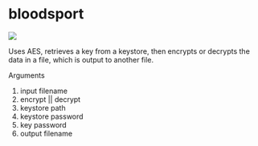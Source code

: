 # bloodsport
<img src="https://televisa.brightspotcdn.com/dims4/default/4819e5d/2147483647/strip/true/crop/1009x429+0+38/resize/1440x612!/quality/90/?url=https%3A%2F%2Ftelevisa.brightspotcdn.com%2Fhttps%3A%2F%2Fi2.esmas.com%2F2016%2F03%2F03%2F845944%2Fcontacto-sangriento.jpg">

Uses AES, retrieves a key from a keystore, then encrypts or decrypts the data in a file, which is output to another file.

Arguments
<ol>
<li>input filename</li>
<li>encrypt || decrypt</li>
<li>keystore path</li>
<li>keystore password</li>
<li>key password</li>
<li>output filename</li>
</ol>

